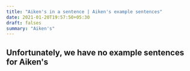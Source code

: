 ```yaml
---
title: "Aiken's in a sentence | Aiken's example sentences"
date: 2021-01-20T19:57:50+05:30
draft: falses
summary: "Aiken's"
---
```

## Unfortunately, we have no example sentences for Aiken's                 
